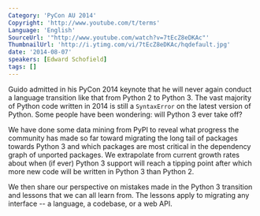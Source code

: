 ```yaml
---
Category: 'PyCon AU 2014'
Copyright: 'http://www.youtube.com/t/terms'
Language: 'English'
SourceUrl: '"http://www.youtube.com/watch?v=7tEcZ8eDKAc"'
ThumbnailUrl: 'http://i.ytimg.com/vi/7tEcZ8eDKAc/hqdefault.jpg'
date: '2014-08-07'
speakers: [Edward Schofield]
tags: []
---
```

Guido admitted in his PyCon 2014 keynote that he will never again conduct a language transition like that from Python 2 to Python 3. The vast majority of Python code written in 2014 is still a ``SyntaxError`` on the latest version of Python. Some people have been wondering: will Python 3 ever take off? 

We have done some data mining from PyPI to reveal what progress the community has made so far toward migrating the long tail of packages towards Python 3 and which packages are most critical in the dependency graph of unported packages. We extrapolate from current growth rates about when (if ever) Python 3 support will reach a tipping point after which more new code will be written in Python 3 than Python 2.

We then share our perspective on mistakes made in the Python 3 transition and lessons that we can all learn from. The lessons apply to migrating any interface -- a language, a codebase, or a web API.